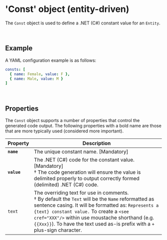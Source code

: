 # 'Const' object (entity-driven)

The `Const` object is used to define a .NET (C#) constant value for an `Entity`.

<br/>

## Example

A YAML configuration example is as follows:
``` yaml
consts: [
  { name: Female, value: F },
  { name: Male, value: M }
]
```

<br/>

## Properties
The `Const` object supports a number of properties that control the generated code output. The following properties with a bold name are those that are more typically used (considered more important).

Property | Description
-|-
**`name`** | The unique constant name. [Mandatory]
**`value`** | The .NET (C#) code for the constant value. [Mandatory]<br/>&dagger; The code generation will ensure the value is delimited properly to output correctly formed (delimited) .NET (C#) code.
`text` | The overriding text for use in comments.<br/>&dagger; By default the `Text` will be the `Name` reformatted as sentence casing. It will be formatted as: `Represents a {text} constant value.` To create a `<see cref="XXX"/>` within use moustache shorthand (e.g. `{{Xxx}}`). To have the text used as-is prefix with a `+` plus-sign character.

